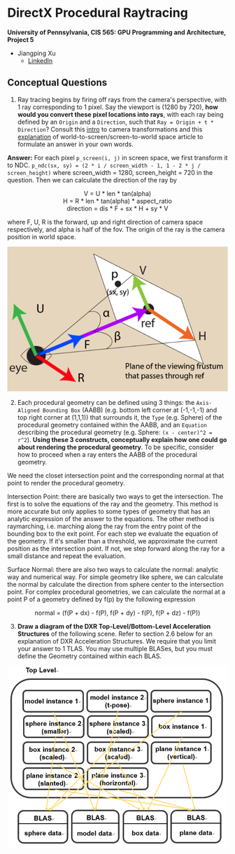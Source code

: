 # DirectX Procedural Raytracing
**University of Pennsylvania, CIS 565: GPU Programming and Architecture, Project 5**

* Jiangping Xu
  * [LinkedIn](https://www.linkedin.com/in/jiangping-xu-365b19134/)

## Conceptual Questions
1. Ray tracing begins by firing off rays from the camera's perspective, with 1 ray corresponding to 1 pixel. Say the viewport is (1280 by 720), **how would you convert these pixel locations into rays**, with each ray being defined by an `Origin` and a `Direction`, such that `Ray = Origin + t * Direction`? Consult this [intro](https://www.scratchapixel.com/lessons/3d-basic-rendering/computing-pixel-coordinates-of-3d-point/mathematics-computing-2d-coordinates-of-3d-points) to camera transformations and this [explanation](http://webglfactory.blogspot.com/2011/05/how-to-convert-world-to-screen.html) of world-to-screen/screen-to-world space article to formulate an answer in your own words.

__Answer:__ For each pixel `p_screen(i, j)` in screen space, we first transform it to NDC.
`p_ndc(sx, sy) = (2 * i / screen_width - 1, 1 - 2 * j / screen_height)`
where screen_width = 1280, screen_height = 720 in the question. Then we can calculate the direction of the ray by

<p align="center">
    V = U * len * tan(alpha)
    <br>
    H = R * len * tan(alpha) * aspect_ratio
    <br>
    direction = dis * F + sx * H + sy * V
</p>

where F, U, R is the forward, up and right direction of camera space respectively, and alpha is half of the fov. The origin of the ray is the camera position in world space.


<p align="center">
    <img src = images/illustration1.png>
</p>

2. Each procedural geometry can be defined using 3 things: the `Axis-Aligned Bounding Box` (AABB) (e.g. bottom left corner at (-1,-1,-1) and top right corner at (1,1,1)) that surrounds it, the `Type` (e.g. Sphere) of the procedural geometry contained within the AABB, and an `Equation` describing the procedural geometry (e.g. Sphere: `(x - center)^2 = r^2`). **Using these 3 constructs, conceptually explain how one could go about rendering the procedural geometry**. To be specific, consider how to proceed when a ray enters the AABB of the procedural geometry.

We need the closet intersection point and the corresponding normal at that point to render the procedural geometry.

Intersection Point: there are basically two ways to get the intersection. The first is to solve the equations of the ray and the geometry. This method is more accurate but only applies to some types of geometry that has an analytic expression of the answer to the equations. The other method is raymarching, i.e. marching along the ray from the entry point of the bounding box to the exit point. For each step we evaluate the equation of the geometry. If it's smaller than a threshold, we approximate the current position as the intersection point. If not, we step forward along the ray for a small distance and repeat the evaluation.

Surface Normal: there are also two ways to calculate the normal: analytic way and numerical way. For simple geometry like sphere, we can calculate the normal by calculate the direction from sphere center to the intersection point. For complex procedural geometries, we can calculate the normal at a point P of a geometry defined by f(p) by the following expression

<p align="center">
    normal = (f(P + dx) - f(P), f(P + dy) - f(P), f(P + dz) - f(P))
</p>

3. **Draw a diagram of the DXR Top-Level/Bottom-Level Acceleration Structures** of the following scene. Refer to section 2.6 below for an explanation of DXR Acceleration Structures. We require that you limit your answer to 1 TLAS. You may use multiple BLASes, but you must define the Geometry contained within each BLAS.
<p align="center">
    <img src = images/illustration2.png>
</p>

